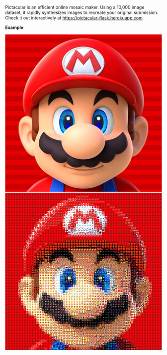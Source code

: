 Pictacular is an efficient online mosaic maker. 
Using a 10,000 image dataset, it rapidly synthesizes images to recreate your original submission. 
Check it out interactively at https://pictacular-flask.herokuapp.com

**Example**


<img src="static/orig.jpg" width="600">
<img src="static/better.png" width="600">
